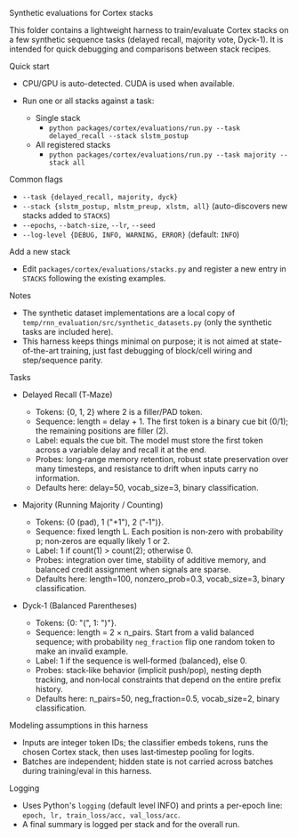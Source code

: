 Synthetic evaluations for Cortex stacks

This folder contains a lightweight harness to train/evaluate Cortex stacks on a few synthetic sequence tasks (delayed
recall, majority vote, Dyck-1). It is intended for quick debugging and comparisons between stack recipes.

Quick start

- CPU/GPU is auto-detected. CUDA is used when available.
- Run one or all stacks against a task:

  - Single stack
    - `python packages/cortex/evaluations/run.py --task delayed_recall --stack slstm_postup`
  - All registered stacks
    - `python packages/cortex/evaluations/run.py --task majority --stack all`

Common flags

- `--task {delayed_recall, majority, dyck}`
- `--stack {slstm_postup, mlstm_preup, xlstm, all}` (auto-discovers new stacks added to `STACKS`)
- `--epochs`, `--batch-size`, `--lr`, `--seed`
- `--log-level {DEBUG, INFO, WARNING, ERROR}` (default: `INFO`)

Add a new stack

- Edit `packages/cortex/evaluations/stacks.py` and register a new entry in `STACKS` following the existing examples.

Notes

- The synthetic dataset implementations are a local copy of `temp/rnn_evaluation/src/synthetic_datasets.py` (only the
  synthetic tasks are included here).
- This harness keeps things minimal on purpose; it is not aimed at state-of-the-art training, just fast debugging of
  block/cell wiring and step/sequence parity.

Tasks

- Delayed Recall (T‑Maze)

  - Tokens: {0, 1, 2} where 2 is a filler/PAD token.
  - Sequence: length = delay + 1. The first token is a binary cue bit (0/1); the remaining positions are filler (2).
  - Label: equals the cue bit. The model must store the first token across a variable delay and recall it at the end.
  - Probes: long‑range memory retention, robust state preservation over many timesteps, and resistance to drift when
    inputs carry no information.
  - Defaults here: delay=50, vocab_size=3, binary classification.

- Majority (Running Majority / Counting)

  - Tokens: {0 (pad), 1 ("+1"), 2 ("‑1")}.
  - Sequence: fixed length L. Each position is non‑zero with probability p; non‑zeros are equally likely 1 or 2.
  - Label: 1 if count(1) > count(2); otherwise 0.
  - Probes: integration over time, stability of additive memory, and balanced credit assignment when signals are sparse.
  - Defaults here: length=100, nonzero_prob=0.3, vocab_size=3, binary classification.

- Dyck‑1 (Balanced Parentheses)
  - Tokens: {0: "(", 1: ")"}.
  - Sequence: length = 2 × n_pairs. Start from a valid balanced sequence; with probability `neg_fraction` flip one
    random token to make an invalid example.
  - Label: 1 if the sequence is well‑formed (balanced), else 0.
  - Probes: stack‑like behavior (implicit push/pop), nesting depth tracking, and non‑local constraints that depend on
    the entire prefix history.
  - Defaults here: n_pairs=50, neg_fraction=0.5, vocab_size=2, binary classification.

Modeling assumptions in this harness

- Inputs are integer token IDs; the classifier embeds tokens, runs the chosen Cortex stack, then uses last‑timestep
  pooling for logits.
- Batches are independent; hidden state is not carried across batches during training/eval in this harness.

Logging

- Uses Python's `logging` (default level INFO) and prints a per-epoch line: `epoch, lr, train_loss/acc, val_loss/acc`.
- A final summary is logged per stack and for the overall run.
